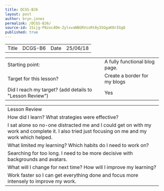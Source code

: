 ```yaml
---
title: DCGS-BJ6
layout: post
author: bryn.jones
permalink: /DCGS-BJ6/
source-id: 1Sijg-P8zoc4Dm-ZylxvaNBGRVssRt0y3SGgaK8rIGgQ
published: true
---
```

<table>
  <tr>
    <td>Title</td>
    <td>DCGS-B6</td>
    <td>Date</td>
    <td>25/06/18</td>
  </tr>
</table>


<table>
  <tr>
    <td>Starting point:</td>
    <td>A fully functional blog page.</td>
  </tr>
  <tr>
    <td>Target for this lesson?</td>
    <td>Create a border for my blogs</td>
  </tr>
  <tr>
    <td>Did I reach my target? 
(add details to "Lesson Review")</td>
    <td>Yes </td>
  </tr>
</table>


<table>
  <tr>
    <td>Lesson Review</td>
  </tr>
  <tr>
    <td>How did I learn? What strategies were effective? </td>
  </tr>
  <tr>
    <td>I sat alone so no-one distracted me and I could get on with my work and complete it. I also tried just focusing on me and my work which helped.</td>
  </tr>
  <tr>
    <td>What limited my learning? Which habits do I need to work on? </td>
  </tr>
  <tr>
    <td>Searching for too long. I need to be more decisive with backgrounds and avatars.</td>
  </tr>
  <tr>
    <td>What will I change for next time? How will I improve my learning?</td>
  </tr>
  <tr>
    <td>Work faster so I can get everything done and focus more intensely to improve my work.</td>
  </tr>
</table>



